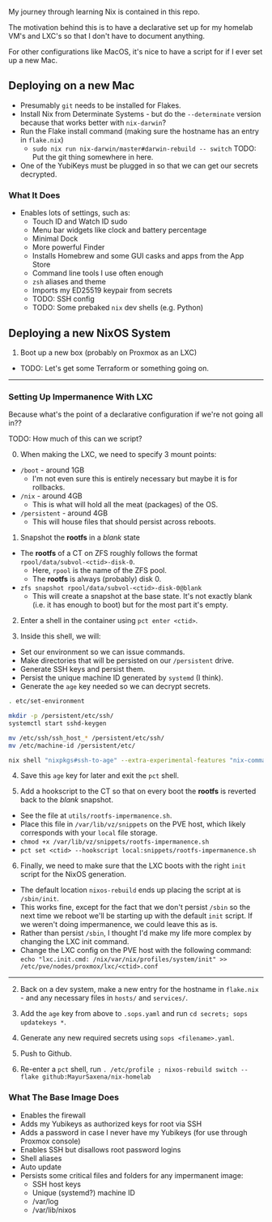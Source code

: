 My journey through learning Nix is contained in this repo.

The motivation behind this is to have a declarative set up for my homelab VM's and LXC's so that I don't have to document anything.

For other configurations like MacOS, it's nice to have a script for if I ever set up a new Mac.

## Deploying on a new Mac

- Presumably `git` needs to be installed for Flakes.
- Install Nix from Determinate Systems - but do the `--determinate` version because that works better with `nix-darwin`?
- Run the Flake install command (making sure the hostname has an entry in `flake.nix`)
  - `sudo nix run nix-darwin/master#darwin-rebuild -- switch` TODO: Put the git thing somewhere in here.
- One of the YubiKeys must be plugged in so that we can get our secrets decrypted.

### What It Does
 - Enables lots of settings, such as:
   - Touch ID and Watch ID sudo
   - Menu bar widgets like clock and battery percentage
   - Minimal Dock
   - More powerful Finder
   - Installs Homebrew and some GUI casks and apps from the App Store
   - Command line tools I use often enough
   - `zsh` aliases and theme
   - Imports my ED25519 keypair from secrets
   - TODO: SSH config
   - TODO: Some prebaked `nix` dev shells (e.g. Python)
  

## Deploying a new NixOS System

1.  Boot up a new box (probably on Proxmox as an LXC)
  - TODO: Let's get some Terraform or something going on.

-----

### Setting Up Impermanence With LXC
Because what's the point of a declarative configuration if we're not going all in??

TODO: How much of this can we script?

0. When making the LXC, we need to specify 3 mount points:
  - `/boot` - around 1GB
    - I'm not even sure this is entirely necessary but maybe it is for rollbacks.
  - `/nix` - around 4GB
    - This is what will hold all the meat (packages) of the OS.
  - `/persistent` - around 4GB
    - This will house files that should persist across reboots.

1. Snapshot the **rootfs** in a *blank* state
  - The **rootfs** of a CT on ZFS roughly follows the format `rpool/data/subvol-<ctid>-disk-0`.
    - Here, `rpool` is the name of the ZFS pool.
    - The **rootfs** is always (probably) disk 0.
  - `zfs snapshot rpool/data/subvol-<ctid>-disk-0@blank`
    - This will create a snapshot at the base state. It's not exactly blank (i.e. it has enough to boot) but for the most part it's empty.

2. Enter a shell in the container using `pct enter <ctid>`.

3. Inside this shell, we will:
  - Set our environment so we can issue commands.
  - Make directories that will be persisted on our `/persistent` drive.
  - Generate SSH keys and persist them.
  - Persist the unique machine ID generated by `systemd` (I think).
  - Generate the `age` key needed so we can decrypt secrets.

  ```sh
  . etc/set-environment

  mkdir -p /persistent/etc/ssh/
  systemctl start sshd-keygen

  mv /etc/ssh/ssh_host_* /persistent/etc/ssh/
  mv /etc/machine-id /persistent/etc/

  nix shell "nixpkgs#ssh-to-age" --extra-experimental-features "nix-command flakes" --command ssh-to-age -i /persistent/etc/ssh/ssh_host_ed25519_key.pub
  ```

4. Save this `age` key for later and exit the `pct` shell.

5. Add a hookscript to the CT so that on every boot the **rootfs** is reverted back to the *blank* snapshot.
  - See the file at `utils/rootfs-impermanence.sh`.
  - Place this file in `/var/lib/vz/snippets` on the PVE host, which likely corresponds with your `local` file storage.
  - `chmod +x /var/lib/vz/snippets/rootfs-impermanence.sh`
  - `pct set <ctid> --hookscript local:snippets/rootfs-impermanence.sh`

6. Finally, we need to make sure that the LXC boots with the right `init` script for the NixOS generation.
  - The default location `nixos-rebuild` ends up placing the script at is `/sbin/init`.
  - This works fine, except for the fact that we don't persist `/sbin` so the next time we reboot we'll be starting up with the default `init` script. If we weren't doing impermanence, we could leave this as is.
  - Rather than persist `/sbin`, I thought I'd make my life more complex by changing the LXC init command.
  - Change the LXC config on the PVE host with the following command: `echo "lxc.init.cmd: /nix/var/nix/profiles/system/init" >> /etc/pve/nodes/proxmox/lxc/<ctid>.conf`

-----

2. Back on a dev system, make a new entry for the hostname in `flake.nix` - and any necessary files in `hosts/` and `services/`.

3. Add the `age` key from above to `.sops.yaml` and run `cd secrets; sops updatekeys *`.

4. Generate any new required secrets using `sops <filename>.yaml`.

5. Push to Github.

6. Re-enter a `pct` shell, run `. /etc/profile ; nixos-rebuild switch --flake github:MayurSaxena/nix-homelab`

### What The Base Image Does
 - Enables the firewall
 - Adds my Yubikeys as authorized keys for root via SSH
 - Adds a password in case I never have my Yubikeys (for use through Proxmox console)
 - Enables SSH but disallows root password logins
 - Shell aliases
 - Auto update
 - Persists some critical files and folders for any impermanent image:
    - SSH host keys
    - Unique (systemd?) machine ID
    - /var/log
    - /var/lib/nixos
